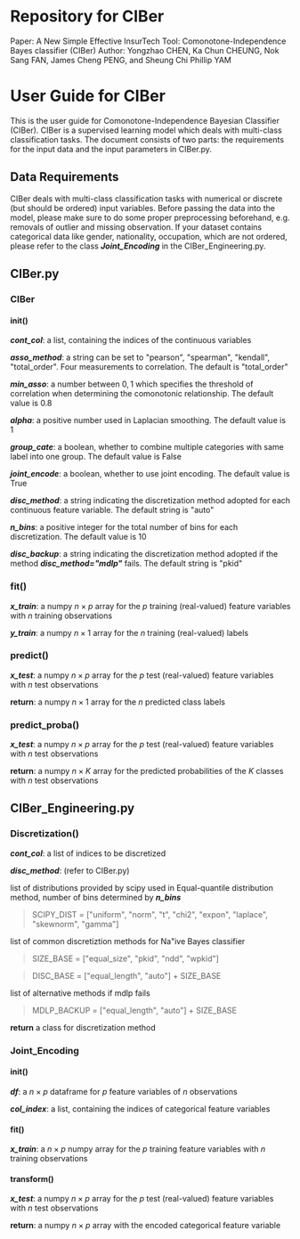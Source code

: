 # Repository for CIBer

Paper: A New Simple Effective InsurTech Tool: Comonotone-Independence Bayes classifier (CIBer)
Author: Yongzhao CHEN, Ka Chun CHEUNG, Nok Sang FAN, James Cheng PENG, and Sheung Chi Phillip YAM

# User Guide for CIBer

This is the user guide for Comonotone-Independence Bayesian Classifier (CIBer). CIBer is a supervised learning model which deals with multi-class classification tasks. The document consists of two parts: the requirements for the input data and the input parameters in CIBer.py.


## Data Requirements

CIBer deals with multi-class classification tasks with numerical or discrete (but should be ordered) input variables. Before passing the data into the model, please make sure to do some proper preprocessing beforehand, e.g. removals of outlier and missing observation. If your dataset contains categorical data like gender, nationality, occupation, which are not ordered, please refer to the class **_Joint_Encoding_** in the CIBer_Engineering.py. 


## CIBer.py

### CIBer

#### init()

**_cont_col_**: a list, containing the indices of the continuous variables

**_asso_method_**: a string can be set to "pearson", "spearman", "kendall", "total_order". Four measurements to correlation. The default is "total_order"

**_min_asso_**: a number between $0,1$ which specifies the threshold of correlation when determining the comonotonic relationship. The default value is 0.8

**_alpha_**: a positive number used in Laplacian smoothing. The default value is 1

**_group_cate_**: a boolean, whether to combine multiple categories with same label into one group. The default value is False

**_joint_encode_**: a boolean, whether to use joint encoding. The default value is True

**_disc_method_**: a string indicating the discretization method adopted for each continuous feature variable. The default string is "auto"

**_n_bins_**: a positive integer for the total number of bins for each discretization. The default value is 10

**_disc_backup_**: a string indicating the discretization method adopted if the method **_disc_method="mdlp"_** fails. The default string is "pkid"

### fit()

**_x_train_**: a numpy $n \times p$ array for the $p$ training (real-valued) feature variables with $n$ training observations

**_y_train_**: a numpy $n \times 1$ array for the $n$ training (real-valued) labels

### predict()

**_x_test_**: a numpy $n \times p$ array for the $p$ test (real-valued) feature variables with $n$ test observations

**return**: a numpy $n \times 1$ array for the $n$ predicted class labels

### predict_proba()

**_x_test_**: a numpy $n \times p$ array for the $p$ test (real-valued) feature variables with $n$ test observations

**return**: a numpy $n \times K$ array for the predicted probabilities of the $K$ classes with $n$ test observations

## CIBer_Engineering.py

### Discretization()

**_cont_col_**: a list of indices to be discretized

**_disc_method_**: (refer to CIBer.py) 

list of distributions provided by scipy used in Equal-quantile distribution method, number of bins determined by **_n_bins_**
> SCIPY_DIST = ["uniform", "norm", "t", "chi2", "expon", "laplace", "skewnorm", "gamma"]

list of common discretiztion methods for Na\"ive Bayes classifier
> SIZE_BASE = ["equal_size", "pkid", "ndd", "wpkid"]


> DISC_BASE = ["equal_length", "auto"] + SIZE_BASE

list of alternative methods if mdlp fails
> MDLP_BACKUP = ["equal_length", "auto"] + SIZE_BASE

**return** a class for discretization method

### Joint_Encoding

#### init()

**_df_**: a $n \times p$ dataframe for $p$ feature variables of $n$ observations

**_col_index_**: a list, containing the indices of categorical feature variables

#### fit()

**_x_train_**: a $n \times p$ numpy array for the $p$ training feature variables with $n$ training observations

#### transform()

**_x_test_**: a numpy $n \times p$ array for the $p$ test (real-valued) feature variables with $n$ test observations

**return**: a numpy $n \times p$ array with the encoded categorical feature variable
